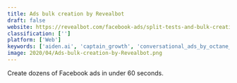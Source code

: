 ```yaml
---
title: Ads bulk creation by Revealbot
draft: false 
website: https://revealbot.com/facebook-ads/split-tests-and-bulk-creation
classification: ['']
platform: ['Web']
keywords: ['aiden.ai', 'captain_growth', 'conversational_ads_by_octane_ai', 'cross-platform_analytics_by_facebook', 'crunchbase', 'designfeed', 'facebook_ad_library', 'grade_my_ads', 'highlight', 'infinigrow', 'landingi', 'leadsbridge', 'lexer_listen', 'product_marketing_gallery', 'sour_grapes', 'supermetrics_for_google_data_studio', 'etailinsights']
image: 2020/04/Ads-bulk-creation-by-Revealbot.png
---
```

Create dozens of Facebook ads in under 60 seconds.